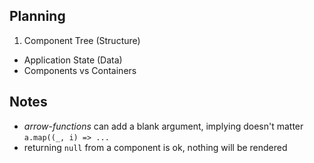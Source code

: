 ## Planning

1. Component Tree (Structure)
- Application State (Data)
- Components vs Containers

## Notes
- *arrow-functions* can add a blank argument, implying doesn't matter `a.map((_, i) => ...`
- returning `null` from a component is ok, nothing will be rendered

